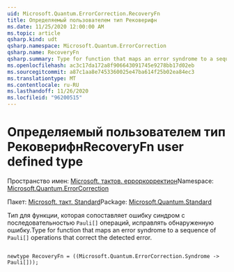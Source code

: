 ```yaml
---
uid: Microsoft.Quantum.ErrorCorrection.RecoveryFn
title: Определяемый пользователем тип Рековерифн
ms.date: 11/25/2020 12:00:00 AM
ms.topic: article
qsharp.kind: udt
qsharp.namespace: Microsoft.Quantum.ErrorCorrection
qsharp.name: RecoveryFn
qsharp.summary: Type for function that maps an error syndrome to a sequence of `Pauli[]` operations that correct the detected error.
ms.openlocfilehash: ac3c17da172a8f906643091745e9278bb17d02eb
ms.sourcegitcommit: a87c1aa8e7453360025e47ba614f25b02ea84ec3
ms.translationtype: MT
ms.contentlocale: ru-RU
ms.lasthandoff: 11/26/2020
ms.locfileid: "96200515"
---
```

# <a name="recoveryfn-user-defined-type"></a><span data-ttu-id="95f18-102">Определяемый пользователем тип Рековерифн</span><span class="sxs-lookup"><span data-stu-id="95f18-102">RecoveryFn user defined type</span></span>

<span data-ttu-id="95f18-103">Пространство имен: [Microsoft. тактов. ерроркорректион](xref:Microsoft.Quantum.ErrorCorrection)</span><span class="sxs-lookup"><span data-stu-id="95f18-103">Namespace: [Microsoft.Quantum.ErrorCorrection](xref:Microsoft.Quantum.ErrorCorrection)</span></span>

<span data-ttu-id="95f18-104">Пакет: [Microsoft. такт. Standard](https://nuget.org/packages/Microsoft.Quantum.Standard)</span><span class="sxs-lookup"><span data-stu-id="95f18-104">Package: [Microsoft.Quantum.Standard](https://nuget.org/packages/Microsoft.Quantum.Standard)</span></span>


<span data-ttu-id="95f18-105">Тип для функции, которая сопоставляет ошибку синдром с последовательностью `Pauli[]` операций, исправлять обнаруженную ошибку.</span><span class="sxs-lookup"><span data-stu-id="95f18-105">Type for function that maps an error syndrome to a sequence of `Pauli[]` operations that correct the detected error.</span></span>

```qsharp

newtype RecoveryFn = ((Microsoft.Quantum.ErrorCorrection.Syndrome -> Pauli[]));
```

